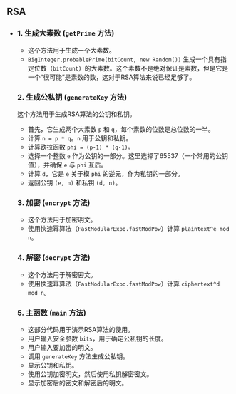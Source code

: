 ## RSA

- ### 1. 生成大素数 (`getPrime` 方法)

  - 这个方法用于生成一个大素数。
  - `BigInteger.probablePrime(bitCount, new Random())` 生成一个具有指定位数（`bitCount`）的大素数。这个素数不是绝对保证是素数，但是它是一个“很可能”是素数的数，这对于RSA算法来说已经足够了。

  ### 2. 生成公私钥 (`generateKey` 方法)

  这个方法用于生成RSA算法的公钥和私钥。

  - 首先，它生成两个大素数 `p` 和 `q`，每个素数的位数是总位数的一半。
  - 计算 `n = p * q`。`n` 用于公钥和私钥。
  - 计算欧拉函数 `phi = (p-1) * (q-1)`。
  - 选择一个整数 `e` 作为公钥的一部分。这里选择了65537（一个常用的公钥值），并确保 `e` 与 `phi` 互质。
  - 计算 `d`，它是 `e` 关于模 `phi` 的逆元，作为私钥的一部分。
  - 返回公钥 `(e, n)` 和私钥 `(d, n)`。

  ### 3. 加密 (`encrypt` 方法)

  - 这个方法用于加密明文。
  - 使用快速幂算法（`FastModularExpo.fastModPow`）计算 `plaintext^e mod n`。

  ### 4. 解密 (`decrypt` 方法)

  - 这个方法用于解密密文。
  - 使用快速幂算法（`FastModularExpo.fastModPow`）计算 `ciphertext^d mod n`。

  ### 5. 主函数 (`main` 方法)

  - 这部分代码用于演示RSA算法的使用。
  - 用户输入安全参数 `bits`，用于确定公私钥的长度。
  - 用户输入要加密的明文。
  - 调用 `generateKey` 方法生成公私钥。
  - 显示公钥和私钥。
  - 使用公钥加密明文，然后使用私钥解密密文。
  - 显示加密后的密文和解密后的明文。

